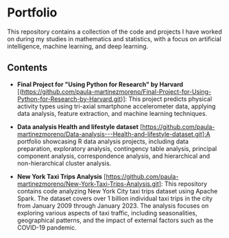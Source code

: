 # Portfolio
This repository contains a collection of the code and projects I have worked on during my studies in mathematics and statistics, with a focus on artificial intelligence, machine learning, and deep learning.

## Contents

- **Final Project for "Using Python for Research" by Harvard** [(https://github.com/paula-martinezmoreno/Final-Project-for-Using-Python-for-Research-by-Harvard.git)]: This project predicts physical activity types using tri-axial smartphone accelerometer data, applying data analysis, feature extraction, and machine learning techniques.
  
- **Data analysis Health and lifestyle dataset** [https://github.com/paula-martinezmoreno/Data-analysis---Health-and-lifestyle-dataset.git]:A portfolio showcasing R data analysis projects, including data preparation, exploratory analysis, contingency table analysis, principal component analysis, correspondence analysis, and hierarchical and non-hierarchical cluster analysis.
  
- **New York Taxi Trips Analysis** [https://github.com/paula-martinezmoreno/New-York-Taxi-Trips-Analysis.git]: This repository contains code analyzing New York City taxi trips dataset using Apache Spark. The dataset covers over 1 billion individual taxi trips in the city from January 2009 through January 2023. The analysis focuses on exploring various aspects of taxi traffic, including seasonalities, geographical patterns, and the impact of external factors such as the COVID-19 pandemic.
